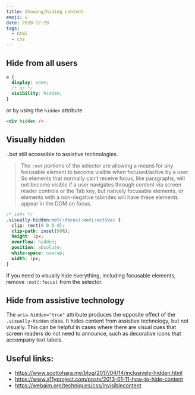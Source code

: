```yaml
---
title: Showing/hiding content
emoji: ♿
date: 2020-12-29
tags:
  - html
  - css
---
```


## Hide from all users

```css
a {
  display: none;
  /* or */
  visibility: hidden;
}
```

or by using the `hidden` attribute

```html
<div hidden />
```

## Visually hidden

..but still accessible to assistive technologies.

> The `:not` portions of the selector are allowing a means for any focusable element to become visible when focused/active by a user. So elements that normally can’t receive focus, like paragraphs, will not become visible if a user navigates through content via screen reader controls or the Tab key, but natively focusable elements, or elements with a non-negative tabindex will have these elements appear in the DOM on focus.

```css
/* ie9+ */
.visually-hidden:not(:focus):not(:active) {
  clip: rect(0 0 0 0);
  clip-path: inset(50%);
  height: 1px;
  overflow: hidden;
  position: absolute;
  white-space: nowrap;
  width: 1px;
}
```

If you need to visually hide everything, including focusable elements, remove `:not(:focus)` from the selector.

## Hide from assistive technology

The `aria-hidden="true"` attribute produces the opposite effect of the `.visually-hidden` class. It hides content from assistive technology, but not visually. This can be helpful in cases where there are visual cues that screen readers do not need to announce, such as decorative icons that accompany text labels.

## Useful links:

- https://www.scottohara.me/blog/2017/04/14/inclusively-hidden.html
- https://www.a11yproject.com/posts/2013-01-11-how-to-hide-content
- https://webaim.org/techniques/css/invisiblecontent
